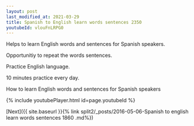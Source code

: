 ```yaml
---
layout: post
last_modified_at: 2021-03-29
title: Spanish to English learn words sentences 2350 
youtubeId: vlouFnLRPG0
---
```

 
 
Helps to learn English words and sentences for Spanish speakers.

Opportunitiy to repeat the words sentences. 

Practice English language. 
 
10 minutes practice every day. 
 
How to learn English words and sentences for Spanish speakers 
 
{% include youtubePlayer.html id=page.youtubeId %}
 
 
[Next]({{ site.baseurl }}{% link  split2/_posts/2016-05-06-Spanish to english learn words sentences 1860 .md%})
 
